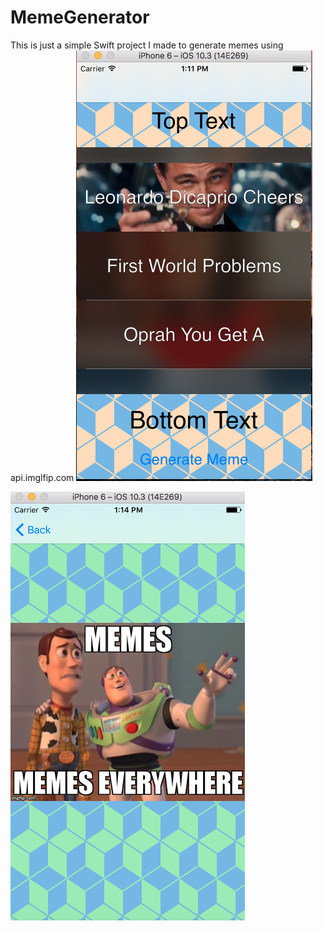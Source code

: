 # MemeGenerator
This is just a simple Swift project I made to generate memes using api.imglfip.com
![Alt text](https://github.com/JRensburg/MemeGenerator/blob/master/Screenshots/Screen1.png "Initial Screen")

![Alt text](https://github.com/JRensburg/MemeGenerator/blob/master/Screenshots/Screen2.png "After laoding an image")
